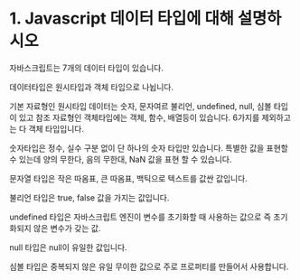 # 1. Javascript 데이터 타입에 대해 설명하시오

자바스크립트는 7개의 데이터 타입이 있습니다.

데이터타입은 원시타입과 객체 타입으로 나뉩니다.

기본 자료형인 원시타입 데이터는 숫자, 문자여르 불리언, undefined, null, 심볼 타입이 있고
참조 자료형인 객체타입에는 객체, 함수, 배열등이 있습니다. 6가지를 제외하고는 다 객체 타입입니다.

숫자타입은 정수, 실수 구분 없이 단 하나의 숫자 타입만 있습니다.
특별한 값을 표현할 수 있는데 양의 무한다, 음의 무한대, NaN 값을 표현 할 수 있습니다.

문자열 타입은 작은 따옴표, 큰 따옴표, 백틱으로 텍스트를 값싼 값입니다.

불리언 타입은 true, false 값을 가지는 값입니다.

undefined 타입은 자바스크립트 엔진이 변수를 초기화할 때 사용하는 값으로 즉 초기화되지 않은 변수가 갖는 값.

null 타입은 null이 유일한 값입니다.

심볼 타입은 중복되지 않은 유일 무이한 값으로 주로 프로퍼티를 만들어서 사용합니다.
